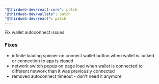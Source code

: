 ```yaml
---
"@thirdweb-dev/react-core": patch
"@thirdweb-dev/wallets": patch
"@thirdweb-dev/react": patch
---
```


Fix wallet autoconnect issues

### Fixes

- infinite loading spinner on connect wallet button when wallet is locked or connection to app is closed
- network switch popup on page load when wallet is connected to different network than it was previously connected
- removed autoconnect timeout - don't need it anymore

